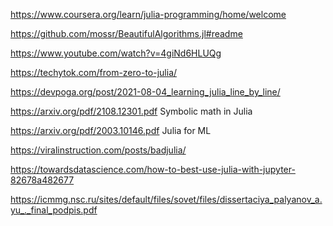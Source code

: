 https://www.coursera.org/learn/julia-programming/home/welcome

https://github.com/mossr/BeautifulAlgorithms.jl#readme

https://www.youtube.com/watch?v=4giNd6HLUQg

https://techytok.com/from-zero-to-julia/

https://devpoga.org/post/2021-08-04_learning_julia_line_by_line/

https://arxiv.org/pdf/2108.12301.pdf Symbolic math in Julia

https://arxiv.org/pdf/2003.10146.pdf  Julia for ML

https://viralinstruction.com/posts/badjulia/

https://towardsdatascience.com/how-to-best-use-julia-with-jupyter-82678a482677

https://icmmg.nsc.ru/sites/default/files/sovet/files/dissertaciya_palyanov_a.yu_._final_podpis.pdf
